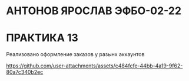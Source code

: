 # АНТОНОВ ЯРОСЛАВ ЭФБО-02-22
# ПРАКТИКА 13

Реализовано оформление заказов у разынх аккаунтов

https://github.com/user-attachments/assets/c484fcfe-44bb-4a19-9f62-80a7c340b2ec

